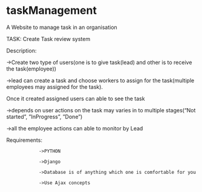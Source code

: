 # taskManagement
A Website to manage task in an organisation

TASK: Create Task review system

Description:

->Create two type of users(one is to give task(lead) and other is to receive the task(employee))

->lead can create a task and choose workers to assign for the task(multiple employees may assigned for the task).

   Once it  created assigned users can able to see the task

->depends on user actions on the task may varies in to multiple stages(“Not started”, ”InProgress”, ”Done”)

->all the employee actions can able to monitor  by Lead

 

Requirements:

                ->PYTHON

                ->Django

                ->Database is of anything which one is comfortable for you

                ->Use Ajax concepts
